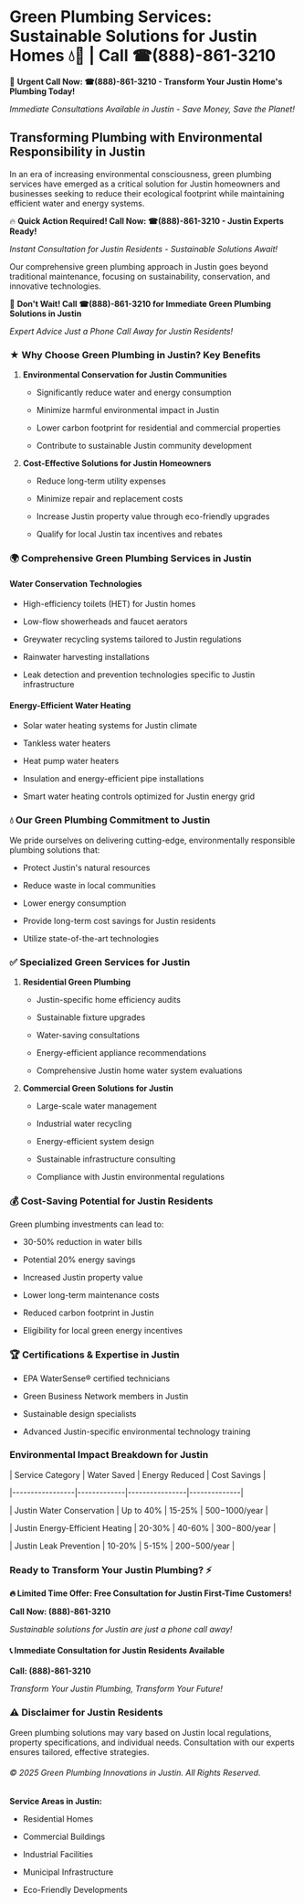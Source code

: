 # Green Plumbing Services: Sustainable Solutions for Justin Homes 💧🌿 | Call ☎(888)-861-3210

🚨 **Urgent Call Now: ☎(888)-861-3210 - Transform Your Justin Home's Plumbing Today!**
*Immediate Consultations Available in Justin - Save Money, Save the Planet!*

## Transforming Plumbing with Environmental Responsibility in Justin

In an era of increasing environmental consciousness, green plumbing services have emerged as a critical solution for Justin homeowners and businesses seeking to reduce their ecological footprint while maintaining efficient water and energy systems. 

🔥 **Quick Action Required! Call Now: ☎(888)-861-3210 - Justin Experts Ready!**
*Instant Consultation for Justin Residents - Sustainable Solutions Await!*

Our comprehensive green plumbing approach in Justin goes beyond traditional maintenance, focusing on sustainability, conservation, and innovative technologies.

🚨 **Don't Wait! Call ☎(888)-861-3210 for Immediate Green Plumbing Solutions in Justin**
*Expert Advice Just a Phone Call Away for Justin Residents!*

### ★ Why Choose Green Plumbing in Justin? Key Benefits

1. **Environmental Conservation for Justin Communities** 
   - Significantly reduce water and energy consumption
   - Minimize harmful environmental impact in Justin
   - Lower carbon footprint for residential and commercial properties
   - Contribute to sustainable Justin community development

2. **Cost-Effective Solutions for Justin Homeowners** 
   - Reduce long-term utility expenses
   - Minimize repair and replacement costs
   - Increase Justin property value through eco-friendly upgrades
   - Qualify for local Justin tax incentives and rebates

### 🌍 Comprehensive Green Plumbing Services in Justin

#### Water Conservation Technologies
- High-efficiency toilets (HET) for Justin homes
- Low-flow showerheads and faucet aerators
- Greywater recycling systems tailored to Justin regulations
- Rainwater harvesting installations
- Leak detection and prevention technologies specific to Justin infrastructure

#### Energy-Efficient Water Heating
- Solar water heating systems for Justin climate
- Tankless water heaters
- Heat pump water heaters
- Insulation and energy-efficient pipe installations
- Smart water heating controls optimized for Justin energy grid

### 💧 Our Green Plumbing Commitment to Justin

We pride ourselves on delivering cutting-edge, environmentally responsible plumbing solutions that:
- Protect Justin's natural resources
- Reduce waste in local communities
- Lower energy consumption
- Provide long-term cost savings for Justin residents
- Utilize state-of-the-art technologies

### ✅ Specialized Green Services for Justin

1. **Residential Green Plumbing**
   - Justin-specific home efficiency audits
   - Sustainable fixture upgrades
   - Water-saving consultations
   - Energy-efficient appliance recommendations
   - Comprehensive Justin home water system evaluations

2. **Commercial Green Solutions for Justin**
   - Large-scale water management
   - Industrial water recycling
   - Energy-efficient system design
   - Sustainable infrastructure consulting
   - Compliance with Justin environmental regulations

### 💰 Cost-Saving Potential for Justin Residents

Green plumbing investments can lead to:
- 30-50% reduction in water bills
- Potential 20% energy savings
- Increased Justin property value
- Lower long-term maintenance costs
- Reduced carbon footprint in Justin
- Eligibility for local green energy incentives

### 🏆 Certifications & Expertise in Justin

- EPA WaterSense® certified technicians
- Green Business Network members in Justin
- Sustainable design specialists
- Advanced Justin-specific environmental technology training

### Environmental Impact Breakdown for Justin

| Service Category | Water Saved | Energy Reduced | Cost Savings |
|-----------------|-------------|----------------|--------------|
| Justin Water Conservation | Up to 40% | 15-25% | $500-$1000/year |
| Justin Energy-Efficient Heating | 20-30% | 40-60% | $300-$800/year |
| Justin Leak Prevention | 10-20% | 5-15% | $200-$500/year |

### Ready to Transform Your Justin Plumbing? ⚡

**🔥 Limited Time Offer: Free Consultation for Justin First-Time Customers!**

**Call Now: (888)-861-3210**
*Sustainable solutions for Justin are just a phone call away!*

#### 📞 Immediate Consultation for Justin Residents Available

**Call: (888)-861-3210**
*Transform Your Justin Plumbing, Transform Your Future!*

### ⚠️ Disclaimer for Justin Residents

Green plumbing solutions may vary based on Justin local regulations, property specifications, and individual needs. Consultation with our experts ensures tailored, effective strategies.

###### © 2025 Green Plumbing Innovations in Justin. All Rights Reserved.

**Service Areas in Justin:** 
- Residential Homes
- Commercial Buildings
- Industrial Facilities
- Municipal Infrastructure
- Eco-Friendly Developments